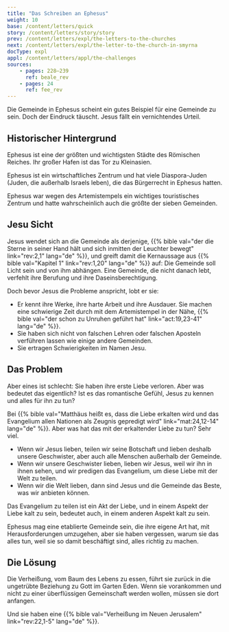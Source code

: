 ```yaml
---
title: "Das Schreiben an Ephesus"
weight: 10
base: /content/letters/quick
story: /content/letters/story/story
prev: /content/letters/expl/the-letters-to-the-churches
next: /content/letters/expl/the-letter-to-the-church-in-smyrna
docType: expl
appl: /content/letters/appl/the-challenges
sources: 
    - pages: 228–239
      ref: beale_rev
    - pages: 24
      ref: fee_rev
---
```


Die Gemeinde in Ephesus scheint ein gutes Beispiel für eine Gemeinde zu sein. Doch der Eindruck täuscht. Jesus fällt ein vernichtendes Urteil.

## Historischer Hintergrund

<a name="6e49"></a>
Ephesus ist eine der größten und wichtigsten Städte des Römischen Reiches. Ihr großer Hafen ist das Tor zu Kleinasien.

Ephesus ist ein wirtschaftliches Zentrum und hat viele Diaspora-Juden (Juden, die außerhalb Israels leben), die das Bürgerrecht in Ephesus hatten.

Ephesus war wegen des Artemistempels ein wichtiges touristisches Zentrum und hatte wahrscheinlich auch die größte der sieben Gemeinden.

## Jesu Sicht

<a name="adc4"></a>
Jesus wendet sich an die Gemeinde als derjenige, {{% bible val="der die Sterne in seiner Hand hält und sich inmitten der Leuchter bewegt" link="rev:2,1" lang="de" %}}, und greift damit die Kernaussage aus {{% bible val="Kapitel 1" link="rev:1,20" lang="de" %}} auf: Die Gemeinde soll Licht sein und von ihm abhängen. Eine Gemeinde, die nicht danach lebt, verfehlt ihre Berufung und ihre Daseinsberechtigung.

Doch bevor Jesus die Probleme anspricht, lobt er sie:

- Er kennt ihre Werke, ihre harte Arbeit und ihre Ausdauer. Sie machen eine schwierige Zeit durch mit dem Artemistempel in der Nähe, {{% bible val="der schon zu Unruhen geführt hat" link="act:19,23-41" lang="de" %}}.
- Sie haben sich nicht von falschen Lehren oder falschen Aposteln verführen lassen wie einige andere Gemeinden.
- Sie ertragen Schwierigkeiten im Namen Jesu.

## Das Problem

<a name="6de6"></a>
Aber eines ist schlecht: Sie haben ihre erste Liebe verloren. Aber was bedeutet das eigentlich? Ist es das romantische Gefühl, Jesus zu kennen und alles für ihn zu tun?

Bei {{% bible val="Matthäus heißt es, dass die Liebe erkalten wird und das Evangelium allen Nationen als Zeugnis gepredigt wird" link="mat:24,12-14" lang="de" %}}. Aber was hat das mit der erkaltender Liebe zu tun? Sehr viel.

- Wenn wir Jesus lieben, teilen wir seine Botschaft und lieben deshalb unsere Geschwister, aber auch alle Menschen außerhalb der Gemeinde.
- Wenn wir unsere Geschwister lieben, lieben wir Jesus, weil wir ihn in ihnen sehen, und wir predigen das Evangelium, um diese Liebe mit der Welt zu teilen.
- Wenn wir die Welt lieben, dann sind Jesus und die Gemeinde das Beste, was wir anbieten können.

Das Evangelium zu teilen ist ein Akt der Liebe, und in einem Aspekt der Liebe kalt zu sein, bedeutet auch, in einem anderen Aspekt kalt zu sein.

Ephesus mag eine etablierte Gemeinde sein, die ihre eigene Art hat, mit Herausforderungen umzugehen, aber sie haben vergessen, warum sie das alles tun, weil sie so damit beschäftigt sind, alles richtig zu machen.

## Die Lösung

<a name="cb84"></a>
Die Verheißung, vom Baum des Lebens zu essen, führt sie zurück in die ungetrübte Beziehung zu Gott im Garten Eden. Wenn sie vorankommen und nicht zu einer überflüssigen Gemeinschaft werden wollen, müssen sie dort anfangen.

Und sie haben eine {{% bible val="Verheißung im Neuen Jerusalem" link="rev:22,1-5" lang="de" %}}.
